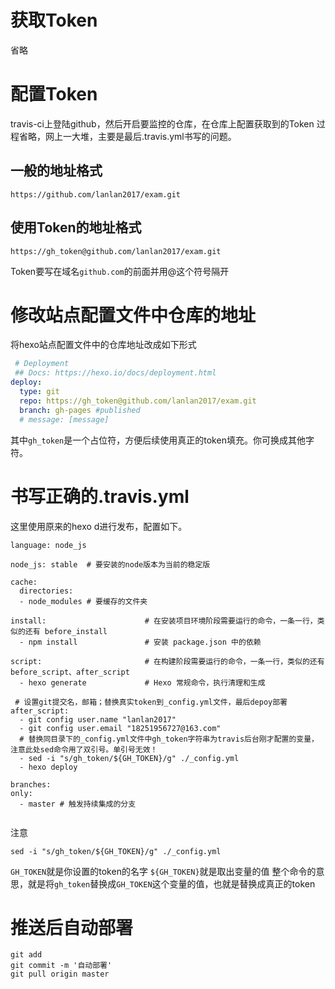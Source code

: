 # 获取Token
省略
# 配置Token
travis-ci上登陆github，然后开启要监控的仓库，在仓库上配置获取到的Token
过程省略，网上一大堆，主要是最后.travis.yml书写的问题。
## 一般的地址格式
```
https://github.com/lanlan2017/exam.git
```
## 使用Token的地址格式
```
https://gh_token@github.com/lanlan2017/exam.git 
```
Token要写在域名`github.com`的前面并用@这个符号隔开
# 修改站点配置文件中仓库的地址
将hexo站点配置文件中的仓库地址改成如下形式
```yml
 # Deployment
 ## Docs: https://hexo.io/docs/deployment.html
deploy:
  type: git
  repo: https://gh_token@github.com/lanlan2017/exam.git 
  branch: gh-pages #published
  # message: [message]
```
其中`gh_token`是一个占位符，方便后续使用真正的token填充。你可换成其他字符。
# 书写正确的.travis.yml
这里使用原来的hexo  d进行发布，配置如下。

```shell
language: node_js

node_js: stable  # 要安装的node版本为当前的稳定版

cache:
  directories:
  - node_modules # 要缓存的文件夹

install:                      # 在安装项目环境阶段需要运行的命令，一条一行，类似的还有 before_install
  - npm install               # 安装 package.json 中的依赖

script:                       # 在构建阶段需要运行的命令，一条一行，类似的还有 before_script、after_script
  - hexo generate             # Hexo 常规命令，执行清理和生成
 
 # 设置git提交名，邮箱；替换真实token到_config.yml文件，最后depoy部署
after_script:
  - git config user.name "lanlan2017"
  - git config user.email "18251956727@163.com"
  # 替换同目录下的_config.yml文件中gh_token字符串为travis后台刚才配置的变量，注意此处sed命令用了双引号。单引号无效！
  - sed -i "s/gh_token/${GH_TOKEN}/g" ./_config.yml
  - hexo deploy
  
branches:
only:
  - master # 触发持续集成的分支
  
```
注意
```shell
sed -i "s/gh_token/${GH_TOKEN}/g" ./_config.yml
```
`GH_TOKEN`就是你设置的token的名字
`${GH_TOKEN}`就是取出变量的值
整个命令的意思，就是将`gh_token`替换成`GH_TOKEN`这个变量的值，也就是替换成真正的token
# 推送后自动部署
```shell
git add
git commit -m '自动部署'
git pull origin master
```
